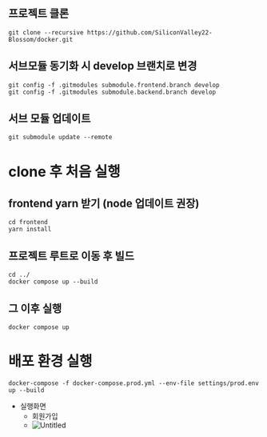 ## 프로젝트 클론
```
git clone --recursive https://github.com/SiliconValley22-Blossom/docker.git
```

## 서브모듈 동기화 시 develop 브랜치로 변경

```
git config -f .gitmodules submodule.frontend.branch develop
git config -f .gitmodules submodule.backend.branch develop
```

## 서브 모듈 업데이트
```
git submodule update --remote
```

# clone 후 처음 실행
## frontend yarn 받기 (node 업데이트 권장)
```
cd frontend
yarn install
```

## 프로젝트 루트로 이동 후 빌드
```
cd ../
docker compose up --build
```

## 그 이후 실행
```
docker compose up
```

# 배포 환경 실행
```
docker-compose -f docker-compose.prod.yml --env-file settings/prod.env  up --build
```

- 실행화면
  - 회원가입
  - ![Untitled](https://s3-us-west-2.amazonaws.com/secure.notion-static.com/0cfb7c9d-f70c-4010-8a3f-04cb675a0f67/Untitled.gif)
